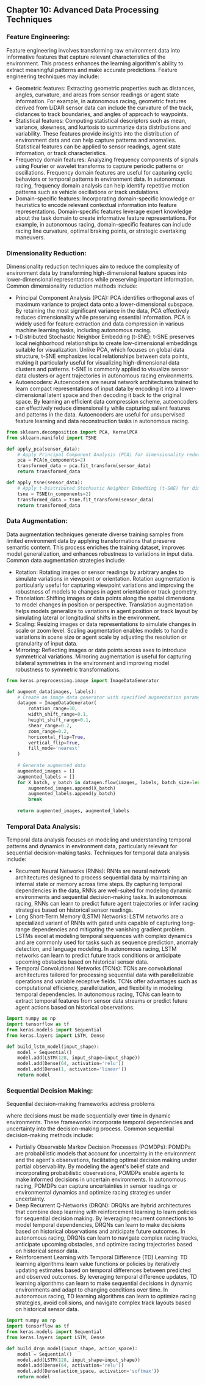 ## Chapter 10: Advanced Data Processing Techniques

### Feature Engineering:
Feature engineering involves transforming raw environment data into informative features that capture relevant characteristics of the environment. This process enhances the learning algorithm's ability to extract meaningful patterns and make accurate predictions. Feature engineering techniques may include:
- Geometric features: Extracting geometric properties such as distances, angles, curvature, and areas from sensor readings or agent state information. For example, in autonomous racing, geometric features derived from LiDAR sensor data can include the curvature of the track, distances to track boundaries, and angles of approach to waypoints.
- Statistical features: Computing statistical descriptors such as mean, variance, skewness, and kurtosis to summarize data distributions and variability. These features provide insights into the distribution of environment data and can help capture patterns and anomalies. Statistical features can be applied to sensor readings, agent state information, or track characteristics.
- Frequency domain features: Analyzing frequency components of signals using Fourier or wavelet transforms to capture periodic patterns or oscillations. Frequency domain features are useful for capturing cyclic behaviors or temporal patterns in environment data. In autonomous racing, frequency domain analysis can help identify repetitive motion patterns such as vehicle oscillations or track undulations.
- Domain-specific features: Incorporating domain-specific knowledge or heuristics to encode relevant contextual information into feature representations. Domain-specific features leverage expert knowledge about the task domain to create informative feature representations. For example, in autonomous racing, domain-specific features can include racing line curvature, optimal braking points, or strategic overtaking maneuvers.

### Dimensionality Reduction:
Dimensionality reduction techniques aim to reduce the complexity of environment data by transforming high-dimensional feature spaces into lower-dimensional representations while preserving important information. Common dimensionality reduction methods include:
- Principal Component Analysis (PCA): PCA identifies orthogonal axes of maximum variance to project data onto a lower-dimensional subspace. By retaining the most significant variance in the data, PCA effectively reduces dimensionality while preserving essential information. PCA is widely used for feature extraction and data compression in various machine learning tasks, including autonomous racing.
- t-Distributed Stochastic Neighbor Embedding (t-SNE): t-SNE preserves local neighborhood relationships to create low-dimensional embeddings suitable for visualization. Unlike PCA, which focuses on global data structure, t-SNE emphasizes local relationships between data points, making it particularly useful for visualizing high-dimensional data clusters and patterns. t-SNE is commonly applied to visualize sensor data clusters or agent trajectories in autonomous racing environments.
- Autoencoders: Autoencoders are neural network architectures trained to learn compact representations of input data by encoding it into a lower-dimensional latent space and then decoding it back to the original space. By learning an efficient data compression scheme, autoencoders can effectively reduce dimensionality while capturing salient features and patterns in the data. Autoencoders are useful for unsupervised feature learning and data reconstruction tasks in autonomous racing.

```python
from sklearn.decomposition import PCA, KernelPCA
from sklearn.manifold import TSNE

def apply_pca(sensor_data):
    # Apply Principal Component Analysis (PCA) for dimensionality reduction
    pca = PCA(n_components=2)
    transformed_data = pca.fit_transform(sensor_data)
    return transformed_data

def apply_tsne(sensor_data):
    # Apply t-Distributed Stochastic Neighbor Embedding (t-SNE) for dimensionality reduction
    tsne = TSNE(n_components=2)
    transformed_data = tsne.fit_transform(sensor_data)
    return transformed_data
```

### Data Augmentation:
Data augmentation techniques generate diverse training samples from limited environment data by applying transformations that preserve semantic content. This process enriches the training dataset, improves model generalization, and enhances robustness to variations in input data. Common data augmentation strategies include:
- Rotation: Rotating images or sensor readings by arbitrary angles to simulate variations in viewpoint or orientation. Rotation augmentation is particularly useful for capturing viewpoint variations and improving the robustness of models to changes in agent orientation or track geometry.
- Translation: Shifting images or data points along the spatial dimensions to model changes in position or perspective. Translation augmentation helps models generalize to variations in agent position or track layout by simulating lateral or longitudinal shifts in the environment.
- Scaling: Resizing images or data representations to simulate changes in scale or zoom level. Scaling augmentation enables models to handle variations in scene size or agent scale by adjusting the resolution or granularity of input data.
- Mirroring: Reflecting images or data points across axes to introduce symmetrical variations. Mirroring augmentation is useful for capturing bilateral symmetries in the environment and improving model robustness to symmetric transformations.

```python
from keras.preprocessing.image import ImageDataGenerator

def augment_data(images, labels):
    # Create an image data generator with specified augmentation parameters
    datagen = ImageDataGenerator(
        rotation_range=30,
        width_shift_range=0.1,
        height_shift_range=0.1,
        shear_range=0.2,
        zoom_range=0.2,
        horizontal_flip=True,
        vertical_flip=True,
        fill_mode='nearest'
    )
    
    # Generate augmented data
    augmented_images = []
    augmented_labels = []
    for X_batch, y_batch in datagen.flow(images, labels, batch_size=len(images)):
        augmented_images.append(X_batch)
        augmented_labels.append(y_batch)
        break
    
    return augmented_images, augmented_labels
```

### Temporal Data Analysis:
Temporal data analysis focuses on modeling and understanding temporal patterns and dynamics in environment data, particularly relevant for sequential decision-making tasks. Techniques for temporal data analysis include:
- Recurrent Neural Networks (RNNs): RNNs are neural network architectures designed to process sequential data by maintaining an internal state or memory across time steps. By capturing temporal dependencies in the data, RNNs are well-suited for modeling dynamic environments and sequential decision-making tasks. In autonomous racing, RNNs can learn to predict future agent trajectories or infer racing strategies based on historical sensor readings.
- Long Short-Term Memory (LSTM) Networks: LSTM networks are a specialized variant of RNNs with gated units capable of capturing long-range dependencies and mitigating the vanishing gradient problem. LSTMs excel at modeling temporal sequences with complex dynamics and are commonly used for tasks such as sequence prediction, anomaly detection, and language modeling. In autonomous racing, LSTM networks can learn to predict future track conditions or anticipate upcoming obstacles based on historical sensor data.
- Temporal Convolutional Networks (TCNs): TCNs are convolutional architectures tailored for processing sequential data with parallelizable operations and variable receptive fields. TCNs offer advantages such as computational efficiency, parallelization, and flexibility in modeling temporal dependencies. In autonomous racing, TCNs can learn to extract temporal features from sensor data streams or predict future agent actions based on historical observations.

```python
import numpy as np
import tensorflow as tf
from keras.models import Sequential
from keras.layers import LSTM, Dense

def build_lstm_model(input_shape):
    model = Sequential()
    model.add(LSTM(128, input_shape=input_shape))
    model.add(Dense(64, activation='relu'))
    model.add(Dense(1, activation='linear'))
    return model
```

### Sequential Decision Making:
Sequential decision-making frameworks address problems

 where decisions must be made sequentially over time in dynamic environments. These frameworks incorporate temporal dependencies and uncertainty into the decision-making process. Common sequential decision-making methods include:
- Partially Observable Markov Decision Processes (POMDPs): POMDPs are probabilistic models that account for uncertainty in the environment and the agent's observations, facilitating optimal decision making under partial observability. By modeling the agent's belief state and incorporating probabilistic observations, POMDPs enable agents to make informed decisions in uncertain environments. In autonomous racing, POMDPs can capture uncertainties in sensor readings or environmental dynamics and optimize racing strategies under uncertainty.
- Deep Recurrent Q-Networks (DRQN): DRQNs are hybrid architectures that combine deep learning with reinforcement learning to learn policies for sequential decision making. By leveraging recurrent connections to model temporal dependencies, DRQNs can learn to make decisions based on historical observations and anticipate future outcomes. In autonomous racing, DRQNs can learn to navigate complex racing tracks, anticipate upcoming obstacles, and optimize racing trajectories based on historical sensor data.
- Reinforcement Learning with Temporal Difference (TD) Learning: TD learning algorithms learn value functions or policies by iteratively updating estimates based on temporal differences between predicted and observed outcomes. By leveraging temporal difference updates, TD learning algorithms can learn to make sequential decisions in dynamic environments and adapt to changing conditions over time. In autonomous racing, TD learning algorithms can learn to optimize racing strategies, avoid collisions, and navigate complex track layouts based on historical sensor data.

```python
import numpy as np
import tensorflow as tf
from keras.models import Sequential
from keras.layers import LSTM, Dense

def build_drqn_model(input_shape, action_space):
    model = Sequential()
    model.add(LSTM(128, input_shape=input_shape))
    model.add(Dense(64, activation='relu'))
    model.add(Dense(action_space, activation='softmax'))
    return model
```
